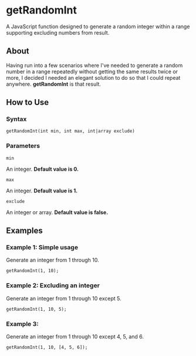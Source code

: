 # getRandomInt
A JavaScript function designed to generate a random integer within a range supporting excluding numbers from result.

## About
Having run into a few scenarios where I've needed to generate a random number in a range repeatedly without getting the same results twice or more, I decided I needed an elegant solution to do so that I could repeat anywhere. **getRandomInt** is that result.

## How to Use

### Syntax

`getRandomInt(int min, int max, int|array exclude)`

### Parameters
`min`

An integer. **Default value is 0.**

`max`

An integer. **Default value is 1.**

`exclude`

An integer or array. **Default value is false.**

## Examples

### Example 1: Simple usage

Generate an integer from 1 through 10.

`getRandomInt(1, 10);`

### Example 2: Excluding an integer

Generate an integer from 1 through 10 except 5.

`getRandomInt(1, 10, 5);`

### Example 3:

Generate an integer from 1 through 10 except 4, 5, and 6.

`getRandomInt(1, 10, [4, 5, 6]);`
